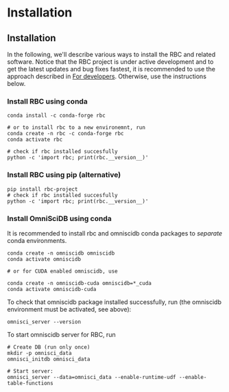 # Installation

## Installation

In the following, we'll describe various ways to install the RBC and related software. Notice that the RBC project is under active development and to get the latest updates and bug fixes fastest, it is recommended to use the approach described in [For developers](for-developers.md). Otherwise, use the instructions below.

### Install RBC using conda

```text
conda install -c conda-forge rbc

# or to install rbc to a new environemnt, run
conda create -n rbc -c conda-forge rbc
conda activate rbc

# check if rbc installed succesfully
python -c 'import rbc; print(rbc.__version__)'
```

### Install RBC using pip \(alternative\)

```text
pip install rbc-project
# check if rbc installed succesfully
python -c 'import rbc; print(rbc.__version__)'
```

### Install OmniSciDB using conda

It is recommended to install rbc and omniscidb conda packages to _separate_ conda environments.

```text
conda create -n omniscidb omniscidb
conda activate omniscidb

# or for CUDA enabled omniscidb, use

conda create -n omniscidb-cuda omniscidb=*_cuda
conda activate omniscidb-cuda
```

To check that omniscidb package installed successfully, run \(the omniscidb environment must be activated, see above\):

```text
omnisci_server --version
```

To start omniscidb server for RBC, run

```text
# Create DB (run only once)
mkdir -p omnisci_data
omnisci_initdb omnisci_data

# Start server:
omnisci_server --data=omnisci_data --enable-runtime-udf --enable-table-functions
```

  

